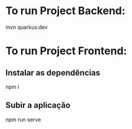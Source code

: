 # To run Project Backend:

mvn quarkus:dev

# To run Project Frontend:

## Instalar as dependências

npm i

## Subir a aplicação

npm run serve